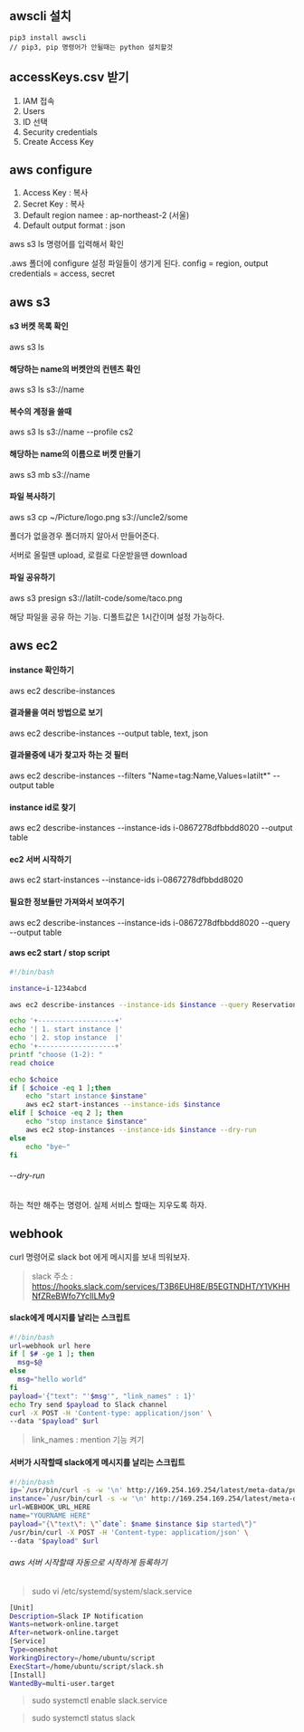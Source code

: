 ## awscli 설치
```
pip3 install awscli
// pip3, pip 명령어가 안될때는 python 설치할것
```

## accessKeys.csv 받기
1. IAM 접속
2. Users
3. ID 선택
4. Security credentials
5. Create Access Key

## aws configure
1. Access Key : 복사
2. Secret Key : 복사
3. Default region namee : ap-northeast-2 (서울)
4. Default output format : json

aws s3 ls 명령어를 입력해서 확인

.aws 폴더에 configure 설정 파일들이 생기게 된다.
config = region, output
credentials = access, secret

## aws s3

#### s3 버켓 목록 확인
aws s3 ls

#### 해당하는 name의 버켓안의 컨텐츠 확인
aws s3 ls s3://name

#### 복수의 계정을 쓸때
aws s3 ls s3://name --profile cs2

#### 해당하는 name의 이름으로 버켓 만들기
aws s3 mb s3://name

#### 파일 복사하기
aws s3 cp ~/Picture/logo.png s3://uncle2/some

폴더가 없을경우 폴더까지 알아서 만들어준다.

서버로 올릴땐 upload, 로컬로 다운받을땐 download

#### 파일 공유하기
aws s3 presign s3://latilt-code/some/taco.png

해당 파일을 공유 하는 기능. 디폴트값은 1시간이며 설정 가능하다.

## aws ec2

#### instance 확인하기
aws ec2 describe-instances

#### 결과물을 여러 방법으로 보기
aws ec2 describe-instances --output table, text, json

#### 결과물중에 내가 찾고자 하는 것 필터
aws ec2 describe-instances --filters "Name=tag:Name,Values=latilt*" --output table

#### instance id로 찾기
aws ec2 describe-instances --instance-ids i-0867278dfbbdd8020 --output table

#### ec2 서버 시작하기
aws ec2 start-instances --instance-ids i-0867278dfbbdd8020

#### 필요한 정보들만 가져와서 보여주기
aws ec2 describe-instances --instance-ids i-0867278dfbbdd8020 --query --output table

#### aws ec2 start / stop script
```bash
#!/bin/bash

instance=i-1234abcd

aws ec2 describe-instances --instance-ids $instance --query Reservations[*].Instances[*].[InstanceId,State.Name,Tags[0].Value,PublicDnsName] --output text

echo '+-------------------+'
echo '| 1. start instance |'
echo '| 2. stop instance  |'
echo '+-------------------+'
printf "choose (1-2): "
read choice

echo $choice
if [ $choice -eq 1 ];then
	echo "start instance $instane"
	aws ec2 start-instances --instance-ids $instance
elif [ $choice -eq 2 ]; then
	echo "stop instance $instance"
	aws ec2 stop-instances --instance-ids $instance --dry-run
else
	echo "bye~"
fi
```

###### --dry-run
하는 척만 해주는 명령어. 실제 서비스 할때는 지우도록 하자.

## webhook
curl 명령어로 slack bot 에게 메시지를 보내 띄워보자.
> slack 주소 : https://hooks.slack.com/services/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

#### slack에게 메시지를 날리는 스크립트
```bash
#!/bin/bash
url=webhook url here
if [ $# -ge 1 ]; then
  msg=$@
else
  msg="hello world"
fi
payload='{"text": "'$msg'", "link_names" : 1}'
echo Try send $payload to Slack channel
curl -X POST -H 'Content-type: application/json' \
--data "$payload" $url
```

> link_names : mention 기능 켜기

#### 서버가 시작할때 slack에게 메시지를 날리는 스크립트
```bash
#!/bin/bash
ip=`/usr/bin/curl -s -w '\n' http://169.254.169.254/latest/meta-data/public-ipv4`
instance=`/usr/bin/curl -s -w '\n' http://169.254.169.254/latest/meta-data/instance-id`
url=WEBHOOK_URL_HERE
name="YOURNAME HERE"
payload="{\"text\": \"`date`: $name $instance $ip started\"}"
/usr/bin/curl -X POST -H 'Content-type: application/json' \
--data "$payload" $url
```

###### aws 서버 시작할때 자동으로 시작하게 등록하기

>sudo vi /etc/systemd/system/slack.service

```bash
[Unit]
Description=Slack IP Notification
Wants=network-online.target
After=network-online.target
[Service]
Type=oneshot
WorkingDirectory=/home/ubuntu/script
ExecStart=/home/ubuntu/script/slack.sh
[Install]
WantedBy=multi-user.target
```

>sudo systemctl enable slack.service

>sudo systemctl status slack
